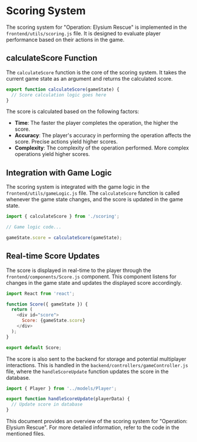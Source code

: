 # Scoring System

The scoring system for "Operation: Elysium Rescue" is implemented in the `frontend/utils/scoring.js` file. It is designed to evaluate player performance based on their actions in the game.

## calculateScore Function

The `calculateScore` function is the core of the scoring system. It takes the current game state as an argument and returns the calculated score.

```javascript
export function calculateScore(gameState) {
  // Score calculation logic goes here
}
```

The score is calculated based on the following factors:

- **Time**: The faster the player completes the operation, the higher the score.
- **Accuracy**: The player's accuracy in performing the operation affects the score. Precise actions yield higher scores.
- **Complexity**: The complexity of the operation performed. More complex operations yield higher scores.

## Integration with Game Logic

The scoring system is integrated with the game logic in the `frontend/utils/gameLogic.js` file. The `calculateScore` function is called whenever the game state changes, and the score is updated in the game state.

```javascript
import { calculateScore } from './scoring';

// Game logic code...

gameState.score = calculateScore(gameState);
```

## Real-time Score Updates

The score is displayed in real-time to the player through the `frontend/components/Score.js` component. This component listens for changes in the game state and updates the displayed score accordingly.

```javascript
import React from 'react';

function Score({ gameState }) {
  return (
    <div id="score">
      Score: {gameState.score}
    </div>
  );
}

export default Score;
```

The score is also sent to the backend for storage and potential multiplayer interactions. This is handled in the `backend/controllers/gameController.js` file, where the `handleScoreUpdate` function updates the score in the database.

```javascript
import { Player } from '../models/Player';

export function handleScoreUpdate(playerData) {
  // Update score in database
}
```

This document provides an overview of the scoring system for "Operation: Elysium Rescue". For more detailed information, refer to the code in the mentioned files.